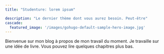 ```yaml
---
title: "Studenture: lorem ipsum"

description: "Le dernier thème dont vous aurez besoin. Peut-être"
cascade:
  featured_image: '/images/gohugo-default-sample-hero-image.jpg'
---
```

Bienvenue sur mon blog à propos de mon travail du moment. Je travaille sur une idée de livre. Vous pouvez lire quelques chapitres plus bas.
